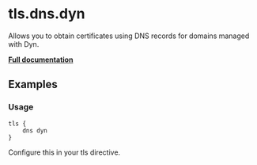 # tls.dns.dyn

Allows you to obtain certificates using DNS records for domains managed with Dyn.

**[Full documentation](https://github.com/tmpim/dnsproviders/blob/master/README.md)**

## Examples

### Usage

``` casketfile
tls {
    dns dyn
}
```

Configure this in your tls directive.
